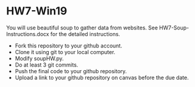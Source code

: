 # HW7-Win19
You will use beautiful soup to gather data from websites.  See HW7-Soup-Instructions.docx for the detailed instructions.

- Fork this repository to your github account. 
- Clone it using git to your local computer.  
- Modify soupHW.py.
- Do at least 3 git commits.  
- Push the final code to your github repository.  
- Upload a link to your github repository on canvas before the due date.  


